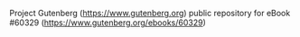 Project Gutenberg (https://www.gutenberg.org) public repository for eBook #60329 (https://www.gutenberg.org/ebooks/60329)
